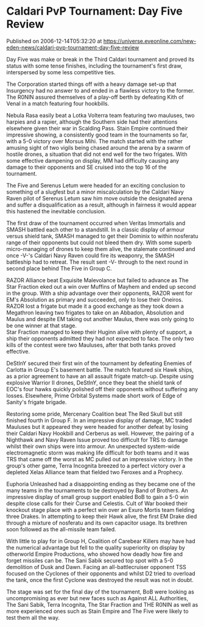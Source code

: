# Caldari PvP Tournament: Day Five Review
Published on 2006-12-14T05:32:20 at https://universe.eveonline.com/new-eden-news/caldari-pvp-tournament-day-five-review

Day Five was make or break in the Third Caldari tournament and proved its status with some tense finishes, including the tournament's first draw, interspersed by some less competitive ties. 

The Corporation started things off with a heavy damage set-up that Insurgency had no answer to and ended in a flawless victory to the former. The R0NIN assured themselves of a play-off berth by defeating Kith of Venal in a match featuring four hookbills.

Nebula Rasa easily beat a Lotka Volterra team featuring two mauluses, two harpies and a rapier, although the Southern side had their attentions elsewhere given their war in Scalding Pass. Stain Empire continued their impressive showing, a consistently good team in the tournaments so far, with a 5-0 victory over Morsus Mihi. The match started with the rather amusing sight of two vigils being chased around the arena by a swarm of hostile drones, a situation that did not end well for the two frigates. With some effective dampening on display, MM had difficulty causing any damage to their opponents and SE cruised into the top 16 of the tournament.

The Five and Serenus Letum were headed for an exciting conclusion to something of a slugfest but a minor miscalculation by the Caldari Navy Raven pilot of Serenus Letum saw him move outside the designated arena and suffer a disqualification as a result, although in fairness it would appear this hastened the inevitable conclusion.

The first draw of the tournament occurred when Veritas Immortalis and SMASH battled each other to a standstill. In a classic display of armour versus shield tank, SMASH managed to get their Dominix to within nosferatu range of their opponents but could not bleed them dry. With some superb micro-managing of drones to keep them alive, the stalemate continued and once -V-'s Caldari Navy Raven could fire its weaponry, the SMASH battleship had to retreat. The result sent -V- through to the next round in second place behind The Five in Group C.

RAZOR Alliance beat Exquisite Malevolance but failed to advance as The Star Fraction eked out a win over Muffins of Mayhem and ended up second in the group. With a ship advantage over their opponents, RAZOR went for EM's Absolution as primary and succeeded, only to lose their Oneiros. RAZOR lost a frigate but made it a good exchange as they took down a Megathron leaving two frigates to take on an Abbadon, Absolution and Maulus and despite EM taking out another Maulus, there was only going to be one winner at that stage.  
Star Fraction managed to keep their Huginn alive with plenty of support, a ship their opponents admitted they had not expected to face. The only two kills of the contest were two Mauluses, after that both tanks proved effective.

DeStInY secured their first win of the tournament by defeating Enemies of Carlotta in Group E's basement battle. The match featured six Hawk ships, as a prior agreement to have an all assault frigate match-up. Despite using explosive Warrior II drones, DeStInY, once they beat the shield tank of EOC's four hawks quickly polished off their opponents without suffering any losses. Elsewhere, Prime Orbital Systems made short work of Edge of Sanity's frigate brigade.

Restoring some pride, Mercenary Coalition beat The Red Skull but still finished fourth in Group F. In an impressive display of damage, MC traded Mauluses but it appeared they were headed for another defeat by losing their Caldari Navy Hookbill and Cerberus as well. However, the pairing of a Nighthawk and Navy Raven Issue proved too difficult for TRS to damage whilst their own ships were into armour. An unexpected system-wide electromagnetic storm was making life difficult for both teams and it was TRS that came off the worst as MC pulled out an impressive victory. In the group's other game, Terra Incognita breezed to a perfect victory over a depleted Xelas Alliance team that fielded two Feroxes and a Prophecy.

Euphoria Unleashed had a disappointing ending as they became one of the many teams in the tournaments to be destroyed by Band of Brothers. An impressive display of small group support enabled BoB to gain a 5-0 win despite close calls for their Curse and Celestis. Cult of War booked their knockout stage place with a perfect win over an Exuro Mortis team fielding three Drakes. In attempting to keep their Hawk alive, the first EM Drake died through a mixture of nosferatu and its own capacitor usage. Its brethren soon followed as the all-missile team failed. 

With little to play for in Group H, Coalition of Carebear Killers may have had the numerical advantage but fell to the quality superiority on display by otherworld Empire Productions, who showed how deadly how fire and forget missiles can be. The Sani Sabik secured top spot with a 5-0 demolition of Dusk and Dawn. Facing an all-battlecruiser opponent TSS focused on the Cyclones of their opponents and whilst D2 tried to overload the tank, once the first Cyclone was destroyed the result was not in doubt.

The stage was set for the final day of the tournament, BoB were looking as uncompromising as ever but new faces such as Against ALL Authorities, The Sani Sabik, Terra Incognita, The Star Fraction and THE R0NIN as well as more experienced ones such as Stain Empire and The Five were likely to test them all the way.

